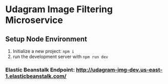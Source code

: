 # Udagram Image Filtering Microservice

## Setup Node Environment

1. Initialize a new project: `npm i`
2. run the development server with `npm run dev`

### Elastic Beanstalk Endpoint: http://udagram-img-dev.us-east-1.elasticbeanstalk.com/


